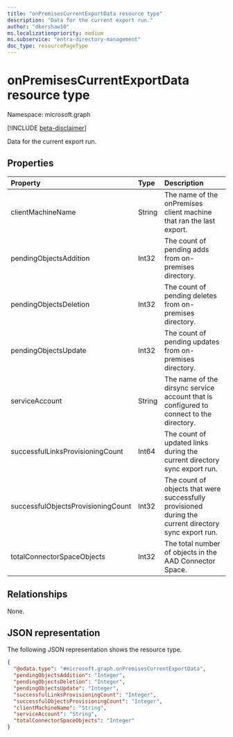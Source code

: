 ```yaml
---
title: "onPremisesCurrentExportData resource type"
description: "Data for the current export run."
author: "dkershaw10"
ms.localizationpriority: medium
ms.subservice: "entra-directory-management"
doc_type: resourcePageType
---
```


# onPremisesCurrentExportData resource type

Namespace: microsoft.graph

[!INCLUDE [beta-disclaimer](../../includes/beta-disclaimer.md)]

Data for the current export run.

## Properties

| Property                           | Type   | Description                                                                                            |
| :--------------------------------- | :----- | :----------------------------------------------------------------------------------------------------- |
| clientMachineName                  | String | The name of the onPremises client machine that ran the last export.                                   |
| pendingObjectsAddition             | Int32  | The count of pending adds from on-premises directory.                                                  |
| pendingObjectsDeletion             | Int32  | The count of pending deletes from on-premises directory.                                               |
| pendingObjectsUpdate               | Int32  | The count of pending updates from on-premises directory.                                               |
| serviceAccount                     | String | The name of the dirsync service account that is configured to connect to the directory.               |
| successfulLinksProvisioningCount   | Int64  | The count of updated links during the current directory sync export run.                               |
| successfulObjectsProvisioningCount | Int32  | The count of objects that were successfully provisioned during the current directory sync export run. |
| totalConnectorSpaceObjects         | Int32  | The total number of objects in the AAD Connector Space.                                                |

## Relationships

None.

## JSON representation

The following JSON representation shows the resource type.
<!-- {
  "blockType": "resource",
  "@odata.type": "microsoft.graph.onPremisesCurrentExportData"
}
-->
``` json
{
  "@odata.type": "#microsoft.graph.onPremisesCurrentExportData",
  "pendingObjectsAddition": "Integer",
  "pendingObjectsDeletion": "Integer",
  "pendingObjectsUpdate": "Integer",
  "successfulLinksProvisioningCount": "Integer",
  "successfulObjectsProvisioningCount": "Integer",
  "clientMachineName": "String",
  "serviceAccount": "String",
  "totalConnectorSpaceObjects": "Integer"
}
```
